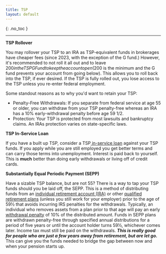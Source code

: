 ```yaml
---
title: TSP
layout: default
---
```


{: .no_toc }

---
**TSP Rollover**

You may rollover your TSP to an IRA as TSP-equivalent funds in brokerages have cheaper fees (since 2023, with the exception of the G fund.) However, it's recommended to not roll it all out and to leave $200 in the TSP G Fund to keep the account open ($200 is the minimum and the G fund prevents your account from going below). This allows you to roll back into the TSP, if ever desired. If the TSP is fully rolled out, you lose access to the TSP unless you re-enter federal employment.

Some standout reasons as to why you'd want to retain your TSP:

- Penalty-Free Withdrawals: If you separate from federal service at age 55 or older, you can withdraw from your TSP penalty-free whereas an IRA has a 10% early-withdrawal penalty before age 59 1/2.
- Protection: Your TSP is protected from most lawsuits and bankruptcy claims. An IRAs protection varies on state-specific laws.



**TSP In-Service Loan**

If you have a built up TSP, consider a TSP[ in-service loan](https://www.google.com/url?q=https://www.google.com/url?q%3Dhttps://www.tsp.gov/tsp-loans/%26amp;sa%3DD%26amp;source%3Deditors%26amp;ust%3D1740078454759021%26amp;usg%3DAOvVaw1_yY9OgFWb3Y2l4xvCeY5c&sa=D&source=docs&ust=1740078454791461&usg=AOvVaw3GV7WacC1ENu7OVTzXzZQQ) against your TSP funds.  If you apply while you are still employed you get better terms and can carry those terms into unemployment. Interest is paid back to yourself.  This is **much** better than doing early withdrawals or living off of credit cards.



**Substantially Equal Periodic Payment (SEPP)**

Have a sizable TSP balance, but are not 55? There is a way to tap your TSP funds should you be laid off, the SEPP. This is a method of distributing funds from an [individual retirement account (IRA)](https://www.investopedia.com/terms/i/ira.asp) or other [qualified retirement plans](https://www.investopedia.com/terms/q/qrp.asp) (unless you still work for your employer) prior to the age of 59½ that avoids incurring IRS penalties for the withdrawals. Typically, an individual who removes assets from a plan prior to that age will pay an early [withdrawal penalty](https://www.investopedia.com/terms/w/withdrawal-penalty.asp) of 10% of the distributed amount. Funds in SEPP plans are withdrawn penalty-free through specified annual distributions for a period of five years or until the account holder turns 59½, whichever comes later. Income tax must still be paid on the withdrawals. ***This is really good for people who are just a few years away from retirement, but are let go.*** This can give you the funds needed to bridge the gap between now and when your pension starts up.